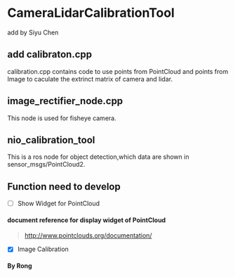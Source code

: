 # CameraLidarCalibrationTool

add by Siyu Chen

## add calibraton.cpp
calibration.cpp contains code to use points from PointCloud and points from Image to caculate the extrinct matrix of camera and lidar.

## image_rectifier_node.cpp
This node is used for fisheye camera.

## nio_calibration_tool 
This is a ros node for object detection,which data are shown in sensor_msgs/PointCloud2.

## Function need to develop
- [ ] Show Widget for PointCloud

#### document reference for display widget of PointCloud
> http://www.pointclouds.org/documentation/

- [x] Image Calibration
#### By Rong
